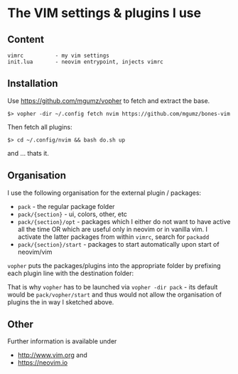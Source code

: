 # The VIM settings & plugins I use

## Content

    vimrc          - my vim settings
    init.lua       - neovim entrypoint, injects vimrc

## Installation

Use https://github.com/mgumz/vopher to fetch and extract the base.

    $> vopher -dir ~/.config fetch nvim https://github.com/mgumz/bones-vim

Then fetch all plugins:

    $> cd ~/.config/nvim && bash do.sh up

and … thats it.

## Organisation

I use the following organisation for the external plugin / packages:

* `pack`                 - the regular package folder
* `pack/{section}`       - ui, colors, other, etc
* `pack/{section}/opt`   - packages which I either do not want to have active
                         all the time OR which are useful only in neovim
                         or in vanilla vim. I activate the latter packages
                         from within `vimrc`, search for `packadd`
* `pack/{section}/start` - packages to start automatically upon start of
                         neovim/vim

`vopher` puts the packages/plugins into the appropriate folder by prefixing
each plugin line with the destination folder:

That is why `vopher` has to be launched via `vopher -dir pack` - its default
would be `pack/vopher/start` and thus would not allow the organisation of
plugins the in way I sketched above.

## Other

Further information is available under

* http://www.vim.org and
* https://neovim.io
